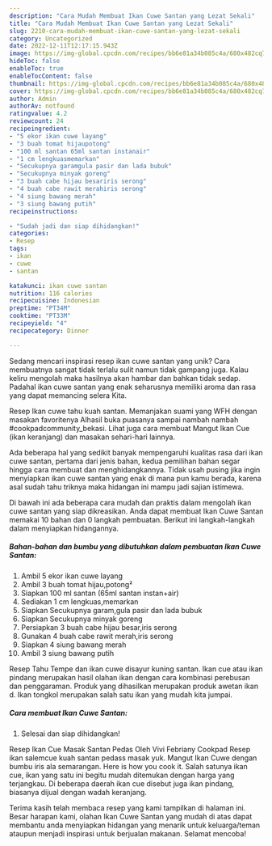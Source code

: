 ```yaml
---
description: "Cara Mudah Membuat Ikan Cuwe Santan yang Lezat Sekali"
title: "Cara Mudah Membuat Ikan Cuwe Santan yang Lezat Sekali"
slug: 2210-cara-mudah-membuat-ikan-cuwe-santan-yang-lezat-sekali
category: Uncategorized
date: 2022-12-11T12:17:15.943Z
image: https://img-global.cpcdn.com/recipes/bb6e81a34b085c4a/680x482cq70/ikan-cuwe-santan-foto-resep-utama.jpg
hideToc: false
enableToc: true
enableTocContent: false
thumbnail: https://img-global.cpcdn.com/recipes/bb6e81a34b085c4a/680x482cq70/ikan-cuwe-santan-foto-resep-utama.jpg
cover: https://img-global.cpcdn.com/recipes/bb6e81a34b085c4a/680x482cq70/ikan-cuwe-santan-foto-resep-utama.jpg
author: Admin
authorAv: notfound
ratingvalue: 4.2
reviewcount: 24
recipeingredient:
- "5 ekor ikan cuwe layang"
- "3 buah tomat hijaupotong"
- "100 ml santan 65ml santan instanair"
- "1 cm lengkuasmemarkan"
- "Secukupnya garamgula pasir dan lada bubuk"
- "Secukupnya minyak goreng"
- "3 buah cabe hijau besariris serong"
- "4 buah cabe rawit merahiris serong"
- "4 siung bawang merah"
- "3 siung bawang putih"
recipeinstructions:

- "Sudah jadi dan siap dihidangkan!"
categories:
- Resep
tags:
- ikan
- cuwe
- santan

katakunci: ikan cuwe santan 
nutrition: 116 calories
recipecuisine: Indonesian
preptime: "PT34M"
cooktime: "PT33M"
recipeyield: "4"
recipecategory: Dinner

---
```





Sedang mencari inspirasi resep ikan cuwe santan yang unik? Cara membuatnya sangat tidak terlalu sulit namun tidak gampang juga. Kalau keliru mengolah maka hasilnya akan hambar dan bahkan tidak sedap. Padahal ikan cuwe santan yang enak seharusnya memiliki aroma dan rasa yang dapat memancing selera Kita.





Resep Ikan cuwe tahu kuah santan. Memanjakan suami yang WFH dengan masakan favoritenya Alhasil buka puasanya sampai nambah nambah #cookpadcommunity_bekasi. Lihat juga cara membuat Mangut Ikan Cue (ikan keranjang) dan masakan sehari-hari lainnya.

Ada beberapa hal yang sedikit banyak mempengaruhi kualitas rasa dari ikan cuwe santan, pertama dari jenis bahan, kedua pemilihan bahan segar hingga cara membuat dan menghidangkannya. Tidak usah pusing jika ingin menyiapkan ikan cuwe santan yang enak di mana pun kamu berada, karena asal sudah tahu triknya maka hidangan ini mampu jadi sajian istimewa.






Di bawah ini ada beberapa cara mudah dan praktis dalam mengolah ikan cuwe santan yang siap dikreasikan. Anda dapat membuat Ikan Cuwe Santan memakai 10 bahan dan 0 langkah pembuatan. Berikut ini langkah-langkah dalam menyiapkan hidangannya.

<!--inarticleads1-->

##### Bahan-bahan dan bumbu yang dibutuhkan dalam pembuatan Ikan Cuwe Santan:

1. Ambil 5 ekor ikan cuwe layang
1. Ambil 3 buah tomat hijau,potong²
1. Siapkan 100 ml santan (65ml santan instan+air)
1. Sediakan 1 cm lengkuas,memarkan
1. Siapkan Secukupnya garam,gula pasir dan lada bubuk
1. Siapkan Secukupnya minyak goreng
1. Persiapkan 3 buah cabe hijau besar,iris serong
1. Gunakan 4 buah cabe rawit merah,iris serong
1. Siapkan 4 siung bawang merah
1. Ambil 3 siung bawang putih


Resep Tahu Tempe dan ikan cuwe disayur kuning santan. Ikan cue atau ikan pindang merupakan hasil olahan ikan dengan cara kombinasi perebusan dan penggaraman. Produk yang dihasilkan merupakan produk awetan ikan d. Ikan tongkol merupakan salah satu ikan yang mudah kita jumpai. 

<!--inarticleads2-->

##### Cara membuat Ikan Cuwe Santan:


1. Selesai dan siap dihidangkan!

Resep Ikan Cue Masak Santan Pedas Oleh Vivi Febriany Cookpad Resep ikan salemcue kuah santan pedass masak yuk. Mangut Ikan Cuwe dengan bumbu iris ala semarangan. Here is how you cook it. Salah satunya ikan cue, ikan yang satu ini begitu mudah ditemukan dengan harga yang terjangkau. Di beberapa daerah ikan cue disebut juga ikan pindang, biasanya dijual dengan wadah keranjang. 

Terima kasih telah membaca resep yang kami tampilkan di halaman ini. Besar harapan kami, olahan Ikan Cuwe Santan yang mudah di atas dapat membantu anda menyiapkan hidangan yang menarik untuk keluarga/teman ataupun menjadi inspirasi untuk berjualan makanan. Selamat mencoba!

